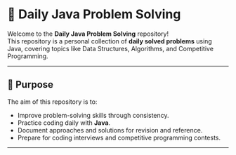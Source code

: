 # 🧠 Daily Java Problem Solving

Welcome to the **Daily Java Problem Solving** repository!  
This repository is a personal collection of **daily solved problems** using Java, covering topics like Data Structures, Algorithms, and Competitive Programming.

---

## 📌 Purpose

The aim of this repository is to:

- Improve problem-solving skills through consistency.
- Practice coding daily with **Java**.
- Document approaches and solutions for revision and reference.
- Prepare for coding interviews and competitive programming contests.

---
